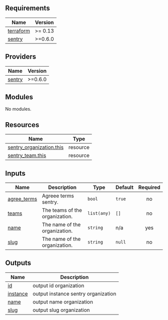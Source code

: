 <!-- BEGIN_TF_DOCS -->
## Requirements

| Name | Version |
|------|---------|
| <a name="requirement_terraform"></a> [terraform](#requirement\_terraform) | >= 0.13 |
| <a name="requirement_sentry"></a> [sentry](#requirement\_sentry) | >=0.6.0 |

## Providers

| Name | Version |
|------|---------|
| <a name="provider_sentry"></a> [sentry](#provider\_sentry) | >=0.6.0 |

## Modules

No modules.

## Resources

| Name | Type |
|------|------|
| [sentry_organization.this](https://registry.terraform.io/providers/jianyuan/sentry/latest/docs/resources/organization) | resource |
| [sentry_team.this](https://registry.terraform.io/providers/jianyuan/sentry/latest/docs/resources/team) | resource |

## Inputs

| Name | Description | Type | Default | Required |
|------|-------------|------|---------|:--------:|
| <a name="input_agree_terms"></a> [agree\_terms](#input\_agree\_terms) | Agreee terms sentry. | `bool` | `true` | no |
| <a name="input_teams"></a> [teams](#input\_teams) | The teams of the organization. | `list(any)` | `[]` | no |
| <a name="input_name"></a> [name](#input\_name) | The name of the organization. | `string` | n/a | yes |
| <a name="input_slug"></a> [slug](#input\_slug) | The name of the organization. | `string` | `null` | no |

## Outputs

| Name | Description |
|------|-------------|
| <a name="output_id"></a> [id](#output\_id) | output id organization |
| <a name="output_instance"></a> [instance](#output\_instance) | output instance sentry organization |
| <a name="output_name"></a> [name](#output\_name) | output name organization |
| <a name="output_slug"></a> [slug](#output\_slug) | output slug organization |
<!-- END_TF_DOCS -->